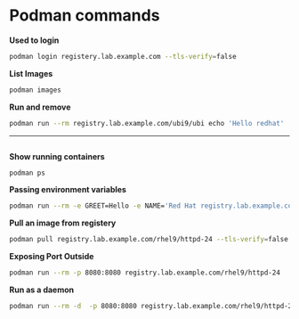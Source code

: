 # Podman commands


**Used to login**
```bash
podman login registery.lab.example.com --tls-verify=false
```


**List Images**
```bash
podman images
```


**Run and remove**
```bash
podman run --rm registry.lab.example.com/ubi9/ubi echo 'Hello redhat'
```

****
```bash

```

**Show running containers**
```bash
podman ps
```

**Passing environment variables**
```bash
podman run --rm -e GREET=Hello -e NAME='Red Hat registry.lab.example.com/ubi9/ubi printenv GREET NAME' 
```

**Pull an image from registery**
```bash
podman pull registry.lab.example.com/rhel9/httpd-24 --tls-verify=false
```

**Exposing Port Outside**
```bash
podman run --rm -p 8080:8080 registry.lab.example.com/rhel9/httpd-24
```

**Run as a daemon**
```bash
podman run --rm -d  -p 8080:8080 registry.lab.example.com/rhel9/httpd-24
```

